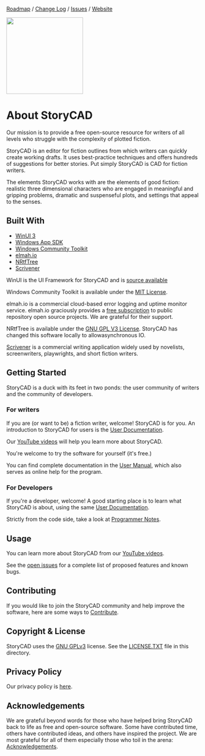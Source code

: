 [Roadmap][24] / 
[Change Log][25] / 
[Issues](https://github.com/StoryBuilder-org/StoryCAD/issues) /
[Website][26] 

<a href="/.github/msbadge.svg">
	<img src="https://get.microsoft.com/images/en-gb%20dark.svg" width="200"/>
</a>

# About StoryCAD

Our mission is to provide a free open-source resource for writers of all levels who struggle with the complexity of plotted fiction.

StoryCAD is an editor for fiction outlines from which writers can quickly create working drafts. It uses best-practice techniques and offers hundreds of suggestions for better stories. Put simply StoryCAD is CAD for fiction writers.

The elements StoryCAD works with are the elements of good fiction: realistic three 
dimensional characters who are engaged in meaningful and gripping problems, dramatic 
and suspenseful plots, and settings that appeal to the senses.

## Built With

* [WinUI 3][1]
* [Windows App SDK][2]
* [Windows Community Toolkit][3]
* [elmah.io][4]
* [NRtfTree][5]
* [Scrivener][6]

WinUI is the UI Framework for StoryCAD and is [source available](https://github.com/microsoft/microsoft-ui-xaml/tree/main/src)

Windows Community Toolkit is available under the [MIT License][14].

elmah.io is a commercial cloud-based error logging and uptime monitor service. elmah.io graciously provides a [free subscription][15] to public repository open source projects. We are grateful for their support.

NRtfTree is available under the [GNU GPL V3 License][16]. StoryCAD has changed this software locally to allowasynchronous IO.

[Scrivener][6] is a commercial writing application widely used by novelists, screenwriters, playwrights, and short fiction writers. 

## Getting Started

StoryCAD is a duck with its feet in two ponds: the user community of writers and the community of developers. 

### For writers

If you are (or want to be) a fiction writer, welcome! StoryCAD is for you. An introduction to StoryCAD for users is the [User Documentation][9].

Our [YouTube videos][28] will help you learn more about StoryCAD.

You're welcome to try the software for yourself (it's free.) 

You can find complete documentation in the [User Manual][8], which also serves as online help for the program.

### For Developers

If you're a developer, welcome! A good starting place is to learn what StoryCAD is about, using the same [User Documentation][9].

Strictly from the code side, take a look at [Programmer Notes][10].

## Usage

You can learn more about StoryCAD from our [YouTube videos][28].

See the [open issues](https://github.com/StoryBuilder-org/StoryCAD/issues) for a complete list of proposed features and known bugs.

## Contributing

If you would like to join the StoryCAD community and help improve the software, here are some ways to [Contribute][13].

## Copyright & License

StoryCAD uses the [GNU GPLv3][20] license.
See the [LICENSE.TXT][23] file in this directory. 

## Privacy Policy

Our privacy policy is [here][22].

## Acknowledgements

We are grateful beyond words for those who have helped bring StoryCAD back to life as free and open-source software. Some have contributed time, others have contributed ideas, and others have inspired the project.
We are most grateful for all of them especially those who toil in the arena:
[Acknowledgements][21].

[1]:https://github.com/microsoft/microsoft-ui-xaml
[2]:https://github.com/microsoft/WindowsAppSDK#readme
[3]:https://github.com/CommunityToolkit/Windows
[4]:https://elmah.io/
[5]:https://github.com/sgolivernet/nrtftree#readme
[6]:https://www.literatureandlatte.com/scrivener/overview
[7]:https://www.syncfusion.com/winui-controls
[8]:https://storybuilder-org.github.io/StoryCAD/
[9]:https://github.com/StoryBuilder-org/StoryCAD/blob/main/USERNOTES.md
[10]:https://github.com/StoryBuilder-org/StoryCAD/blob/main/DEVNOTES.md
[13]:https://github.com/StoryBuilder-org/StoryCAD/blob/main/CONTRIBUTING.md
[14]:https://mit-license.org/
[15]:https://elmah.io/sponsorship/opensource/
[16]:https://github.com/sgolivernet/nrtftree/blob/master/LICENSE
[20]:https://choosealicense.com/licenses/gpl-3.0/
[21]:https://github.com/StoryBuilder-org/StoryCAD/blob/main/ACKNOWLEDGE.md
[22]:https://github.com/StoryBuilder-org/StoryCAD/blob/main/PRIVACY_POLICY.TXT
[23]:https://github.com/StoryBuilder-org/StoryCAD/blob/main/LICENSE.TXT
[24]:https://github.com/StoryBuilder-org/StoryCAD/blob/main/ROADMAP.md
[25]:https://github.com/StoryBuilder-org/StoryCAD/blob/main/CHANGELOG.md
[26]:https://StoryBuilder.org/
[27]:https://apps.microsoft.com/store/detail/StoryCAD/9PLBNHZV1XM2?hl=en-us&gl=us
[28]:https://www.youtube.com/watch?v=Oi7G9TEKsro
